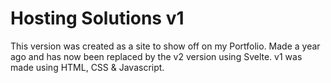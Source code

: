 # Hosting Solutions v1

This version was created as a site to show off on my Portfolio. Made a year ago and has now been replaced by the v2 version using Svelte.
v1 was made using HTML, CSS & Javascript.
